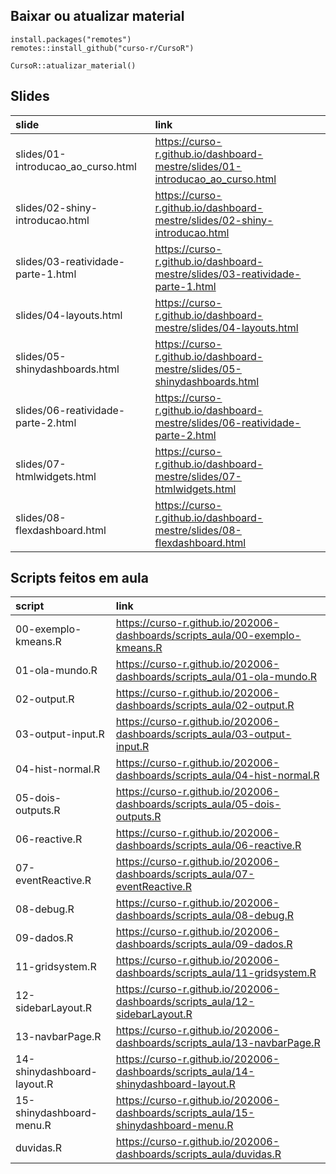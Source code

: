 
<!-- README.md is generated from README.Rmd. Please edit that file -->

## Baixar ou atualizar material

    install.packages("remotes")
    remotes::install_github("curso-r/CursoR")
    
    CursoR::atualizar_material()

## Slides

| slide                                | link                                                                            |
| :----------------------------------- | :------------------------------------------------------------------------------ |
| slides/01-introducao\_ao\_curso.html | <https://curso-r.github.io/dashboard-mestre/slides/01-introducao_ao_curso.html> |
| slides/02-shiny-introducao.html      | <https://curso-r.github.io/dashboard-mestre/slides/02-shiny-introducao.html>    |
| slides/03-reatividade-parte-1.html   | <https://curso-r.github.io/dashboard-mestre/slides/03-reatividade-parte-1.html> |
| slides/04-layouts.html               | <https://curso-r.github.io/dashboard-mestre/slides/04-layouts.html>             |
| slides/05-shinydashboards.html       | <https://curso-r.github.io/dashboard-mestre/slides/05-shinydashboards.html>     |
| slides/06-reatividade-parte-2.html   | <https://curso-r.github.io/dashboard-mestre/slides/06-reatividade-parte-2.html> |
| slides/07-htmlwidgets.html           | <https://curso-r.github.io/dashboard-mestre/slides/07-htmlwidgets.html>         |
| slides/08-flexdashboard.html         | <https://curso-r.github.io/dashboard-mestre/slides/08-flexdashboard.html>       |

## Scripts feitos em aula

| script                     | link                                                                                  |
| :------------------------- | :------------------------------------------------------------------------------------ |
| 00-exemplo-kmeans.R        | <https://curso-r.github.io/202006-dashboards/scripts_aula/00-exemplo-kmeans.R>        |
| 01-ola-mundo.R             | <https://curso-r.github.io/202006-dashboards/scripts_aula/01-ola-mundo.R>             |
| 02-output.R                | <https://curso-r.github.io/202006-dashboards/scripts_aula/02-output.R>                |
| 03-output-input.R          | <https://curso-r.github.io/202006-dashboards/scripts_aula/03-output-input.R>          |
| 04-hist-normal.R           | <https://curso-r.github.io/202006-dashboards/scripts_aula/04-hist-normal.R>           |
| 05-dois-outputs.R          | <https://curso-r.github.io/202006-dashboards/scripts_aula/05-dois-outputs.R>          |
| 06-reactive.R              | <https://curso-r.github.io/202006-dashboards/scripts_aula/06-reactive.R>              |
| 07-eventReactive.R         | <https://curso-r.github.io/202006-dashboards/scripts_aula/07-eventReactive.R>         |
| 08-debug.R                 | <https://curso-r.github.io/202006-dashboards/scripts_aula/08-debug.R>                 |
| 09-dados.R                 | <https://curso-r.github.io/202006-dashboards/scripts_aula/09-dados.R>                 |
| 11-gridsystem.R            | <https://curso-r.github.io/202006-dashboards/scripts_aula/11-gridsystem.R>            |
| 12-sidebarLayout.R         | <https://curso-r.github.io/202006-dashboards/scripts_aula/12-sidebarLayout.R>         |
| 13-navbarPage.R            | <https://curso-r.github.io/202006-dashboards/scripts_aula/13-navbarPage.R>            |
| 14-shinydashboard-layout.R | <https://curso-r.github.io/202006-dashboards/scripts_aula/14-shinydashboard-layout.R> |
| 15-shinydashboard-menu.R   | <https://curso-r.github.io/202006-dashboards/scripts_aula/15-shinydashboard-menu.R>   |
| duvidas.R                  | <https://curso-r.github.io/202006-dashboards/scripts_aula/duvidas.R>                  |
